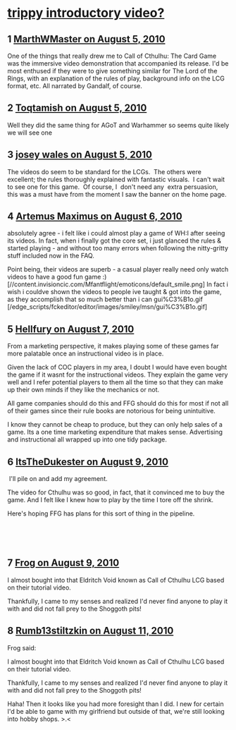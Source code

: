 # [trippy introductory video?](https://community.fantasyflightgames.com/topic/33638-trippy-introductory-video/)

## 1 [MarthWMaster on August 5, 2010](https://community.fantasyflightgames.com/topic/33638-trippy-introductory-video/?do=findComment&comment=338546)

One of the things that really drew me to Call of Cthulhu: The Card Game was the immersive video demonstration that accompanied its release. I'd be most enthused if they were to give something similar for The Lord of the Rings, with an explanation of the rules of play, background info on the LCG format, etc. All narrated by Gandalf, of course.

## 2 [Toqtamish on August 5, 2010](https://community.fantasyflightgames.com/topic/33638-trippy-introductory-video/?do=findComment&comment=338581)

Well they did the same thing for AGoT and Warhammer so seems quite likely we will see one

## 3 [josey wales on August 5, 2010](https://community.fantasyflightgames.com/topic/33638-trippy-introductory-video/?do=findComment&comment=338613)

The videos do seem to be standard for the LCGs.  The others were excellent; the rules thoroughly explained with fantastic visuals.  I can't wait to see one for this game.  Of course, I  don't need any  extra persuasion, this was a must have from the moment I saw the banner on the home page.

## 4 [Artemus Maximus on August 6, 2010](https://community.fantasyflightgames.com/topic/33638-trippy-introductory-video/?do=findComment&comment=338673)

absolutely agree - i felt like i could almost play a game of WH:I after seeing its videos. In fact, when i finally got the core set, i just glanced the rules & started playing - and without too many errors when following the nitty-gritty stuff included now in the FAQ.

Point being, their videos are superb - a casual player really need only watch videos to have a good fun game :) [//content.invisioncic.com/Mfantflight/emoticons/default_smile.png] In fact i wish i couldve shown the videos to people ive taught & got into the game, as they accomplish that so much better than i can gui%C3%B1o.gif [/edge_scripts/fckeditor/editor/images/smiley/msn/gui%C3%B1o.gif]

## 5 [Hellfury on August 7, 2010](https://community.fantasyflightgames.com/topic/33638-trippy-introductory-video/?do=findComment&comment=339312)

From a marketing perspective, it makes playing some of these games far more palatable once an instructional video is in place.

Given the lack of COC players in my area, I doubt I would have even bought the game if it wasnt for the instructional videos. They explain the game very well and I refer potential players to them all the time so that they can make up their own minds if they like the mechanics or not.

All game companies should do this and FFG should do this for most if not all of their games since their rule books are notorious for being unintuitive.

I know they cannot be cheap to produce, but they can only help sales of a game. Its a one time marketing expenditure that makes sense. Advertising and instructional all wrapped up into one tidy package.

## 6 [ItsTheDukester on August 9, 2010](https://community.fantasyflightgames.com/topic/33638-trippy-introductory-video/?do=findComment&comment=340414)

 I'll pile on and add my agreement.

The video for Cthulhu was so good, in fact, that it convinced me to buy the game. And I felt like I knew how to play by the time I tore off the shrink.

Here's hoping FFG has plans for this sort of thing in the pipeline.

 

 

## 7 [Frog on August 9, 2010](https://community.fantasyflightgames.com/topic/33638-trippy-introductory-video/?do=findComment&comment=340417)

I almost bought into that Eldritch Void known as Call of Cthulhu LCG based on their tutorial video.

Thankfully, I came to my senses and realized I'd never find anyone to play it with and did not fall prey to the Shoggoth pits!

## 8 [Rumb13stiltzkin on August 11, 2010](https://community.fantasyflightgames.com/topic/33638-trippy-introductory-video/?do=findComment&comment=341516)

Frog said:

I almost bought into that Eldritch Void known as Call of Cthulhu LCG based on their tutorial video.

Thankfully, I came to my senses and realized I'd never find anyone to play it with and did not fall prey to the Shoggoth pits!



Haha! Then it looks like you had more foresight than I did. I new for certain I'd be able to game with my girlfriend but outside of that, we're still looking into hobby shops. >.<

 

